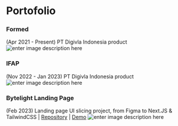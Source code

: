 # Portofolio

### Formed
 (Apr 2021 - Present) PT Digivla Indonesia product
![enter image description here](https://i.imgur.com/sFd6L41.png)
### IFAP
(Nov 2022 - Jan 2023) PT Digivla Indonesia product
![enter image description here](https://i.imgur.com/gy6nZU1.png)
### Bytelight Landing Page
(Feb 2023) Landing page UI slicing project, from Figma to Next.JS & TailwindCSS | 
[Repository](https://github.com/gagazmanqunazara/bytelight-landing-page) | 
[Demo](https://bytelight-landing-page.vercel.app/)
![enter image description here](https://i.imgur.com/HNRndUJ.png)
